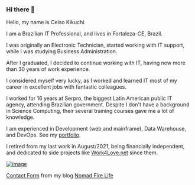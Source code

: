 ### Hi there 👋

<!--
**sp35000/sp35000** is a ✨ _special_ ✨ repository because its `README.md` (this file) appears on your GitHub profile.
-->

Hello, my name is Celso Kikuchi.

I am a Brazilian IT Professional, and lives in Fortaleza-CE, Brazil.

I was originally an Electronic Technician, started working with IT support, while I was studying Business Administration.

After I graduated, I decided to continue working with IT, having now more than 30 years of work experience.

I considered myself very lucky, as I worked and learned IT most of my career in excellent jobs with fantastic colleagues.

I worked for 16 years at Serpro, the biggest Latin American public IT agency, attending Brazilian government. Despite I don't have a background in Science Computing, their several training courses gave me a lot of knowledge.

I am experienced in Development (web and mainframe), Data Warehouse, and DevOps. See my [portfolio](https://sp35000.github.io/).

I retired from my last work in August/2021, being financially independent, and dedicated to side projects like [Work4Love.net](https://work4love.net/) since them.

[![image](https://user-images.githubusercontent.com/18312690/219508396-dd135776-2c81-4cea-9834-103d7535b728.png)](https://www.linkedin.com/in/celso-kikuchi/)

[Contact Form](https://work4love.net/nomad/contact-form/)
from my blog [Nomad Fire Life](https://work4love.net/nomad/)
